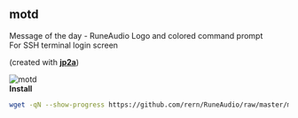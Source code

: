 motd
---

Message of the day - RuneAudio Logo and colored command prompt  
For SSH terminal login screen  

(created with [**jp2a**](https://github.com/cslarsen/jp2a))  

![motd](https://github.com/rern/RuneAudio/raw/master/motd/motd.png)  
**Install**  
```sh
wget -qN --show-progress https://github.com/rern/RuneAudio/raw/master/motd/install.sh; chmod +x install.sh; ./install.sh
```
